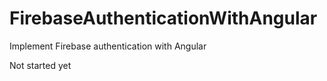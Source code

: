# FirebaseAuthenticationWithAngular
Implement Firebase authentication with Angular

Not started yet
